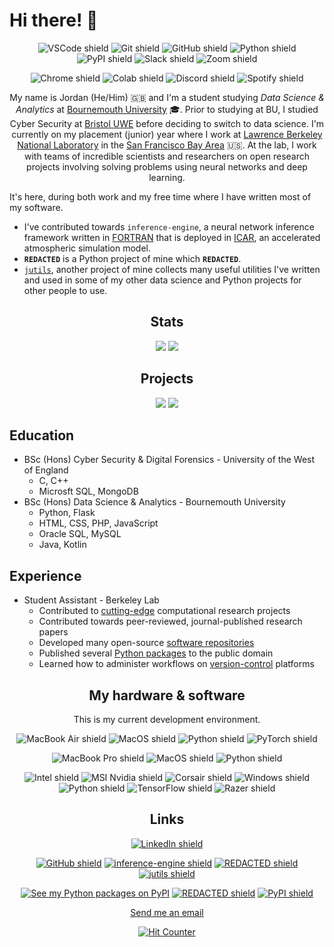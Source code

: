 # Hi there! 👋

<div align="center">

  ![VSCode shield](https://img.shields.io/badge/Viual_Studio_Code-007ACC?style=for-the-badge&logo=github&logoColor=white)
  ![Git shield](https://img.shields.io/badge/Git-F05032?style=for-the-badge&logo=git&logoColor=white)
  ![GitHub shield](https://img.shields.io/badge/Github-181717?style=for-the-badge&logo=github&logoColor=white)
  ![Python shield](https://img.shields.io/badge/Python-3776AB?style=for-the-badge&logo=python&logoColor=white)
  ![PyPI shield](https://img.shields.io/badge/PyPI-3775A9?style=for-the-badge&logo=pypi&logoColor=white)
  ![Slack shield](https://img.shields.io/badge/Slack-4A154B?style=for-the-badge&logo=slack&logoColor=white)
  ![Zoom shield](https://img.shields.io/badge/Zoom-2D8CFF?style=for-the-badge&logo=zoom&logoColor=white)

</div>
<div align="center">

  ![Chrome shield](https://img.shields.io/badge/Google_Chrome-4285F4?style=for-the-badge&logo=google-chrome&logoColor=white)
  ![Colab shield](https://img.shields.io/badge/Google_Colab-F9AB00?style=for-the-badge&logo=google-colab&logoColor=white)
  ![Discord shield](https://img.shields.io/badge/Discord-5865F2?style=for-the-badge&logo=discord&logoColor=white)
  ![Spotify shield](https://img.shields.io/badge/Spotify-1DB954?style=for-the-badge&logo=spotify&logoColor=white)

</div>

<div align="center">

  My name is Jordan (He/Him) :gb: and I'm a student studying _Data Science & Analytics_ at [Bournemouth University](https://en.wikipedia.org/wiki/Bournemouth_University) :mortar_board:. Prior to studying at BU, I studied Cyber Security at [Bristol UWE](https://en.wikipedia.org/wiki/University_of_the_West_of_England) before deciding to switch to data science. I'm currently on my placement (junior) year where I work at [Lawrence Berkeley National Laboratory](https://en.wikipedia.org/wiki/Lawrence_Berkeley_National_Laboratory) in the [San Francisco Bay Area](https://www.google.com/maps/place/San+Francisco+Bay+Area) :us:. At the lab, I work with teams of incredible scientists and researchers on open research projects involving solving problems using neural networks and deep learning.

</div>

It's here, during both work and my free time where I have written most of my software.

- I've contributed towards `inference-engine`, a neural network inference framework written in [FORTRAN](https://en.wikipedia.org/wiki/Fortran) that is deployed in [ICAR](https://ral.ucar.edu/solutions/products/intermediate-complexity-atmospheric-research-icar), an accelerated atmospheric simulation model.
- **`REDACTED`** is a Python project of mine which **`REDACTED`**.
- [`jutils`](https://github.com/JordanWelsman/jutils), another project of mine collects many useful utilities I've written and used in some of my other data science and Python projects for other people to use.

<div align="center">

## Stats

<picture>
  <source
    srcset="https://github-readme-stats-git-masterrstaa-rickstaa.vercel.app/api?username=JordanWelsman&show_icons=true&theme=dark"
    media="(prefers-color-scheme: dark)"
  />
  <source
    srcset="https://github-readme-stats-git-masterrstaa-rickstaa.vercel.app/api?username=JordanWelsman&show_icons=true&theme=light"
    media="(prefers-color-scheme: light), (prefers-color-scheme: no-preference)"
  />
  <img src="https://github-readme-stats-git-masterrstaa-rickstaa.vercel.app/api?username=JordanWelsman&show_icons=true&theme=light"/>
</picture>

<picture>
  <source
    srcset="https://github-profile-summary-cards.vercel.app/api/cards/profile-details?username=JordanWelsman&theme=github_dark"
    media="(prefers-color-scheme: dark)"
  />
  <source
    srcset="https://github-profile-summary-cards.vercel.app/api/cards/profile-details?username=JordanWelsman&theme=github"
    media="(prefers-color-scheme: light), (prefers-color-scheme: no-preference)"
  />
  <img src="https://github-profile-summary-cards.vercel.app/api/cards/profile-details?username=JordanWelsman&theme=github"/>
</picture>

</div>
<div align="center">

## Projects

<picture>
  <source
    srcset="https://github-readme-stats.vercel.app/api/pin/?username=BerkeleyLab&repo=inference-engine&theme=dark"
    media="(prefers-color-scheme: dark)"
  />
  <source
    srcset="https://github-readme-stats.vercel.app/api/pin/?username=BerkeleyLab&repo=inference-engine&theme=light"
    media="(prefers-color-scheme: light), (prefers-color-scheme: no-preference)"
  />
  <img src="https://github-readme-stats.vercel.app/api/pin/?username=BerkeleyLab&repo=inference-engine&theme=light"/>
</picture>

<!--

<picture>
  <source
    srcset="https://github-readme-stats.vercel.app/api/pin/?username=JordanWelsman&repo=redacted&theme=dark"
    media="(prefers-color-scheme: dark)"
  />
  <source
    srcset="https://github-readme-stats.vercel.app/api/pin/?username=JordanWelsman&repo=redacted&theme=light"
    media="(prefers-color-scheme: light), (prefers-color-scheme: no-preference)"
  />
  <img src="https://github-readme-stats.vercel.app/api/pin/?username=JordanWelsman&repo=redacted&theme=light"/>
</picture>

-->

<picture>
  <source
    srcset="https://github-readme-stats.vercel.app/api/pin/?username=JordanWelsman&repo=jutils&theme=dark"
    media="(prefers-color-scheme: dark)"
  />
  <source
    srcset="https://github-readme-stats.vercel.app/api/pin/?username=JordanWelsman&repo=jutils&theme=light"
    media="(prefers-color-scheme: light), (prefers-color-scheme: no-preference)"
  />
  <img src="https://github-readme-stats.vercel.app/api/pin/?username=JordanWelsman&repo=jutils&theme=light"/>
</picture>

</div>

## Education

- BSc (Hons) Cyber Security & Digital Forensics - University of the West of England
  - C, C++
  - Microsft SQL, MongoDB
- BSc (Hons) Data Science & Analytics - Bournemouth University
  - Python, Flask
  - HTML, CSS, PHP, JavaScript
  - Oracle SQL, MySQL
  - Java, Kotlin

## Experience

- Student Assistant - Berkeley Lab
  - Contributed to [cutting-edge](https://en.wikipedia.org/wiki/Perlmutter_(supercomputer)) computational research projects
  - Contributed towards peer-reviewed, journal-published research papers
  - Developed many open-source [software repositories](https://github.com/JordanWelsman?tab=repositories)
  - Published several [Python packages](https://pypi.org/user/welsman) to the public domain
  - Learned how to administer workflows on [version-control](https://github.com) platforms

<div align="center">

## My hardware & software

This is my current development environment.

![MacBook Air shield](https://img.shields.io/badge/MacBook_Air_13"_(2020)-000000?style=for-the-badge&logo=apple&logoColor=white)
![MacOS shield](https://img.shields.io/badge/MacOS_13.0_(Ventura)-E07B33?style=for-the-badge&logo=macos&logoColor=white)
![Python shield](https://img.shields.io/badge/Python_3.10.9-3776AB?style=for-the-badge&logo=python&logoColor=yellow)
![PyTorch shield](https://img.shields.io/badge/PyTorch_1.13.1-1D1D1D?style=for-the-badge&logo=pytorch&logoColor=EE4C2C)

</div>
<div align="center">

![MacBook Pro shield](https://img.shields.io/badge/MacBook_Pro_16"_(2021)-000000?style=for-the-badge&logo=apple&logoColor=white)
![MacOS shield](https://img.shields.io/badge/MacOS_13.0_(Ventura)-E07B33?style=for-the-badge&logo=macos&logoColor=white)
![Python shield](https://img.shields.io/badge/Python_3.11.2-3776AB?style=for-the-badge&logo=python&logoColor=yellow)

</div>
<div align="center">

![Intel shield](https://img.shields.io/badge/i5_9700f-0071C5?style=for-the-badge&logo=intel&logoColor=white)
![MSI Nvidia shield](https://img.shields.io/badge/RTX_3060_Ti_(8GB)-76B900?style=for-the-badge&logo=msi&logoColor=FF0000)
![Corsair shield](https://img.shields.io/badge/32GB_2400MHz-000000?style=for-the-badge&logo=corsair&logoColor=white)
![Windows shield](https://img.shields.io/badge/Windows_10-0078D6?style=for-the-badge&logo=windows&logoColor=white)
![Python shield](https://img.shields.io/badge/Python_3.10.9-3776AB?style=for-the-badge&logo=python&logoColor=yellow)
![TensorFlow shield](https://img.shields.io/badge/TensorFlow_2.11.0-3A465B?style=for-the-badge&logo=tensorflow&logoColor=FF6F00)
![Razer shield](https://img.shields.io/badge/Razer_Mamba-000000?style=for-the-badge&logo=razer&logoColor=00FF00)

</div>
<div align="center">

## Links

[![LinkedIn shield](https://img.shields.io/badge/Connect_with_me-0077B5?style=for-the-badge&logo=linkedin&logoColor=white)](https://github.com/JordanWelsman)

[![GitHub shield](https://img.shields.io/badge/View_my_work-181717?style=for-the-badge&logo=github&logoColor=white)](https://linkedin.com/in/jordanwelsman/)
[![inference-engine shield](https://img.shields.io/badge/inference_engine-734F96?style=for-the-badge&logo=fortran&logoColor=white)](https://github.com/BerkeleyLab/inference-engine)
[![REDACTED shield](https://img.shields.io/badge/REDACTED-181717?style=for-the-badge&logo=github&logoColor=white)](#links)
[![jutils shield](https://img.shields.io/badge/jutils-3776AB?style=for-the-badge&logo=python&logoColor=white)](https://github.com/JordanWelsman/jutils)

[![See my Python packages on PyPI](https://img.shields.io/badge/See_my_packages-3775A9?style=for-the-badge&logo=pypi&logoColor=white)](https://pypi.org/user/welsman)
[![REDACTED shield](https://img.shields.io/badge/REDACTED-3775A9?style=for-the-badge&logo=pypi&logoColor=white)](#links)
[![PyPI shield](https://img.shields.io/badge/jutils-3775A9?style=for-the-badge&logo=pypi&logoColor=white)](https://pypi.org/project/jutl)

</div>
<div align="center">

[Send me an email](mailto:jordan.welsman@outlook.com)

[![Hit Counter](https://hits.seeyoufarm.com/api/count/incr/badge.svg?url=https%3A%2F%2Fgithub.com%2FJordanWelsman1212%2Fhit-counter)](https://github.com/JordanWelsman)

</div>

<!--
**JordanWelsman/JordanWelsman** is a ✨ _special_ ✨ repository because its `README.md` (this file) appears on your GitHub profile.

Here are some ideas to get you started:

- 🔭 I’m currently working on ...
- 🌱 I’m currently learning ...
- 👯 I’m looking to collaborate on ...
- 🤔 I’m looking for help with ...
- 💬 Ask me about ...
- 📫 How to reach me: ...
- 😄 Pronouns: ...
- ⚡ Fun fact: ...
-->
